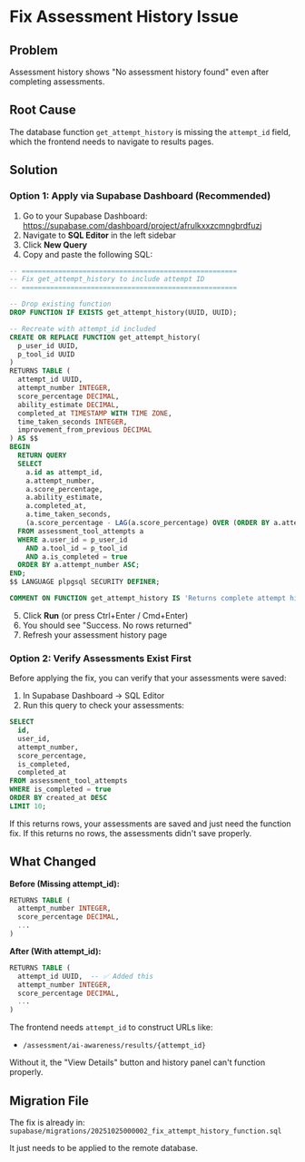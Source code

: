 # Fix Assessment History Issue

## Problem

Assessment history shows "No assessment history found" even after completing assessments.

## Root Cause

The database function `get_attempt_history` is missing the `attempt_id` field, which the frontend
needs to navigate to results pages.

## Solution

### Option 1: Apply via Supabase Dashboard (Recommended)

1. Go to your Supabase Dashboard: https://supabase.com/dashboard/project/afrulkxxzcmngbrdfuzj
2. Navigate to **SQL Editor** in the left sidebar
3. Click **New Query**
4. Copy and paste the following SQL:

```sql
-- =====================================================
-- Fix get_attempt_history to include attempt ID
-- =====================================================

-- Drop existing function
DROP FUNCTION IF EXISTS get_attempt_history(UUID, UUID);

-- Recreate with attempt_id included
CREATE OR REPLACE FUNCTION get_attempt_history(
  p_user_id UUID,
  p_tool_id UUID
)
RETURNS TABLE (
  attempt_id UUID,
  attempt_number INTEGER,
  score_percentage DECIMAL,
  ability_estimate DECIMAL,
  completed_at TIMESTAMP WITH TIME ZONE,
  time_taken_seconds INTEGER,
  improvement_from_previous DECIMAL
) AS $$
BEGIN
  RETURN QUERY
  SELECT
    a.id as attempt_id,
    a.attempt_number,
    a.score_percentage,
    a.ability_estimate,
    a.completed_at,
    a.time_taken_seconds,
    (a.score_percentage - LAG(a.score_percentage) OVER (ORDER BY a.attempt_number)) as improvement_from_previous
  FROM assessment_tool_attempts a
  WHERE a.user_id = p_user_id
    AND a.tool_id = p_tool_id
    AND a.is_completed = true
  ORDER BY a.attempt_number ASC;
END;
$$ LANGUAGE plpgsql SECURITY DEFINER;

COMMENT ON FUNCTION get_attempt_history IS 'Returns complete attempt history with IDs, score trends and improvement metrics';
```

5. Click **Run** (or press Ctrl+Enter / Cmd+Enter)
6. You should see "Success. No rows returned"
7. Refresh your assessment history page

### Option 2: Verify Assessments Exist First

Before applying the fix, you can verify that your assessments were saved:

1. In Supabase Dashboard → SQL Editor
2. Run this query to check your assessments:

```sql
SELECT
  id,
  user_id,
  attempt_number,
  score_percentage,
  is_completed,
  completed_at
FROM assessment_tool_attempts
WHERE is_completed = true
ORDER BY created_at DESC
LIMIT 10;
```

If this returns rows, your assessments are saved and just need the function fix. If this returns no
rows, the assessments didn't save properly.

## What Changed

**Before (Missing attempt_id):**

```sql
RETURNS TABLE (
  attempt_number INTEGER,
  score_percentage DECIMAL,
  ...
)
```

**After (With attempt_id):**

```sql
RETURNS TABLE (
  attempt_id UUID,  -- ✅ Added this
  attempt_number INTEGER,
  score_percentage DECIMAL,
  ...
)
```

The frontend needs `attempt_id` to construct URLs like:

- `/assessment/ai-awareness/results/{attempt_id}`

Without it, the "View Details" button and history panel can't function properly.

## Migration File

The fix is already in: `supabase/migrations/20251025000002_fix_attempt_history_function.sql`

It just needs to be applied to the remote database.
